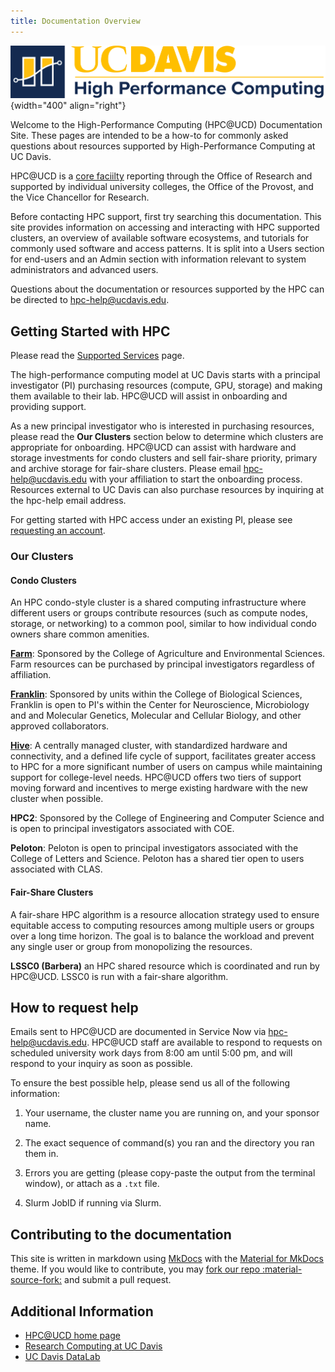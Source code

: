```yaml
---
title: Documentation Overview
---
```


![HPC unit signature](assets/HPC-unit-signature.png){width="400" align="right"}

Welcome to the High-Performance Computing (HPC@UCD) Documentation Site. These pages are intended to be a how-to for
commonly asked questions about resources supported by High-Performance Computing at UC Davis.

HPC@UCD is a [core faciilty](https://research.ucdavis.edu/research-support/research-core-facilities/) reporting through
the Office of Research and supported by individual university colleges, the Office of the Provost, and the Vice
Chancellor for Research.

Before contacting HPC support, first try searching this documentation. This site provides information on accessing and
interacting with HPC supported clusters, an overview of available software ecosystems, and tutorials for commonly used
software and access patterns. It is split into a Users section for end-users and an Admin section with information
relevant to system administrators and advanced users.

Questions about the documentation or resources supported by the HPC can be directed to [hpc-help@ucdavis.edu](mailto:hpc-help@ucdavis.edu).

## Getting Started with HPC

Please read the [Supported Services](https://hpc.ucdavis.edu/supported-services) page.

The high-performance computing model at UC Davis starts with a principal investigator (PI) purchasing resources
(compute, GPU, storage) and making them available to their lab. HPC@UCD will assist in onboarding and providing support.

As a new principal investigator who is interested in purchasing resources, please read the **Our Clusters** section
below to determine which clusters are appropriate for onboarding. HPC@UCD can assist with hardware and storage
investments for condo clusters and sell fair-share priority, primary and archive storage for fair-share clusters. Please
email [hpc-help@ucdavis.edu](mailto:hpc-help@ucdavis.edu) with your affiliation to start the onboarding process. Resources external to UC Davis can
also purchase resources by inquiring at the hpc-help email address.

For getting started with HPC access under an existing PI, please see
[requesting an account](general/account-requests.md).

### Our Clusters

#### Condo Clusters

An HPC condo-style cluster is a shared computing infrastructure where different users or groups contribute resources
(such as compute nodes, storage, or networking) to a common pool, similar to how individual condo owners share common
amenities.

[**Farm**](farm/index.md): Sponsored by the College of Agriculture and Environmental Sciences. Farm resources can be purchased
by principal investigators regardless of affiliation.

[**Franklin**](franklin/index.md): Sponsored by units within the College of Biological Sciences, Franklin is open to PI's
within the Center for Neuroscience, Microbiology and and Molecular Genetics, Molecular and Cellular Biology, and other
approved collaborators.

[**Hive**](hive/index.md): A centrally managed cluster, with standardized hardware and connectivity, and a defined life cycle
of support, facilitates greater access to HPC for a more significant number of users on campus while maintaining support
for college-level needs. HPC@UCD offers two tiers of support moving forward and incentives to merge existing hardware
with the new cluster when possible.

**HPC2**: Sponsored by the College of Engineering and Computer Science and is open to principal investigators associated
with COE.

**Peloton**: Peloton is open to principal investigators associated with the College of Letters and Science. Peloton has
a shared tier open to users associated with CLAS.

#### Fair-Share Clusters

A fair-share HPC algorithm is a resource allocation strategy used to ensure equitable access to computing resources
among multiple users or groups over a long time horizon. The goal is to balance the workload and prevent any single user
or group from monopolizing the resources.

**LSSC0 (Barbera)** an HPC shared resource which is coordinated and run by HPC@UCD. LSSC0 is run with a fair-share
algorithm.

## How to request help

Emails sent to HPC@UCD are documented in Service Now via [hpc-help@ucdavis.edu](mailto:hpc-help@ucdavis.edu). HPC@UCD staff are available to respond to
requests on scheduled university work days from 8:00 am until 5:00 pm, and will respond to your inquiry as soon as
possible.

To ensure the best possible help, please send us all of the following information:

1. Your username, the cluster name you are running on, and your sponsor name.

2. The exact sequence of command(s) you ran and the directory you ran them in.

3. Errors you are getting (please copy-paste the output from the terminal window), or attach as a `.txt` file.

4. Slurm JobID if running via Slurm.

## Contributing to the documentation

This site is written in markdown using [MkDocs](https://daringfireball.net/projects/markdown/) with the
[Material for MkDocs](https://squidfunk.github.io/mkdocs-material/) theme. If you would like to contribute, you may
[fork our repo :material-source-fork:](https://github.com/ucdavis/hpccf-docs/fork) and submit a pull request.

## Additional Information

-   [HPC@UCD home page](https://hpc.ucdavis.edu)
-   [Research Computing at UC Davis](https://researchcomputing.ucdavis.edu)
-   [UC Davis DataLab](https://datalab.ucdavis.edu)
